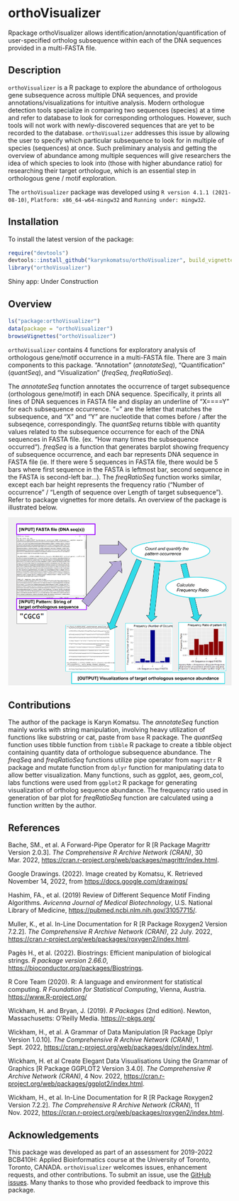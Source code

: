 
<!-- README.md is generated from README.Rmd. Please edit that file -->

# orthoVisualizer

Rpackage orthoVisualizer allows identification/annotation/quantification
of user-specified ortholog subsequence within each of the DNA sequences
provided in a multi-FASTA file.

## Description

`orthoVisualizer` is a R package to explore the abundance of orthologous
gene subsequence across multiple DNA sequences, and provide
annotations/visualizations for intuitive analysis. Modern orthologue
detection tools specialize in comparing two sequences (species) at a
time and refer to database to look for corresponding orthologues.
However, such tools will not work with newly-discovered sequences that
are yet to be recorded to the database. `orthoVisualizer` addresses this
issue by allowing the user to specify which particular subsequence to
look for in multiple of species (sequences) at once. Such preliminary
analysis and getting the overview of abundance among multiple sequences
will give researchers the idea of which species to look into (those with
higher abundance ratio) for researching their target orthologue, which
is an essential step in orthologous gene / motif exploration.

The `orthoVisualizer` package was developed using
`R version 4.1.1 (2021-08-10)`, `Platform: x86_64-w64-mingw32` and
`Running under: mingw32`.

## Installation

To install the latest version of the package:

``` r
require("devtools")
devtools::install_github("karynkomatsu/orthoVisualizer", build_vignettes = TRUE)
library("orthoVisualizer")
```

Shiny app: Under Construction

## Overview

``` r
ls("package:orthoVisualizer")
data(package = "orthoVisualizer") 
browseVignettes("orthoVisualizer")
```

`orthoVisualizer` contains 4 functions for exploratory analysis of
orthologous gene/motif occurrence in a multi-FASTA file. There are 3
main components to this package. “Annotation” (*annotateSeq*),
“Quantification” (*quantSeq*), and “Visualization” (*freqSeq*,
*freqRatioSeq*).

The *annotateSeq* function annotates the occurrence of target
subsequence (orthologous gene/motif) in each DNA sequence. Specifically,
it prints all lines of DNA sequences in FASTA file and display an
underline of “X====Y” for each subsequence occurrence. “=” are the
letter that matches the subsequence, and “X” and “Y” are nucleotide that
comes before / after the subseqence, correspondingly. The *quantSeq*
returns tibble with quantity values related to the subsequence
occurrence for each of the DNA sequences in FASTA file. (ex. “How many
times the subsequence occurred”). *freqSeq* is a function that generates
barplot showing frequency of subsequence occurrence, and each bar
represents DNA sequence in FASTA file (ie. If there were 5 sequences in
FASTA file, there would be 5 bars where first sequence in the FASTA is
leftmost bar, second sequence in the FASTA is second-left bar…). The
*freqRatioSeq* function works similar, except each bar height represents
the frequency ratio (“Number of occurrence” / “Length of sequence over
Length of target subsequence”). Refer to package vignettes for more
details. An overview of the package is illustrated below.

![](./inst/extdata/KOMATSU_K_A4.png)

## Contributions

The author of the package is Karyn Komatsu. The *annotateSeq* function
mainly works with string manipulation, involving heavy utilization of
functions like substring or cat, paste from `base` R package. The
*quantSeq* function uses tibble function from `tibble` R package to
create a tibble object containing quantity data of orthologue
subsequence abundance. The *freqSeq* and *freqRatioSeq* functions
utilize pipe operator from `magrittr` R package and mutate function from
`dplyr` function for manipulating data to allow better visualization.
Many functions, such as ggplot, aes, geom_col, labs functions were used
from `ggplot2` R package for generating visualization of ortholog
sequence abundance. The frequency ratio used in generation of bar plot
for *freqRatioSeq* function are calculated using a function written by
the author.

## References

Bache, SM., et al. A Forward-Pipe Operator for R \[R Package Magrittr
Version 2.0.3\]. *The Comprehensive R Archive Network (CRAN)*, 30
Mar. 2022,
<https://cran.r-project.org/web/packages/magrittr/index.html>.

Google Drawings. (2022). Image created by Komatsu, K. Retrieved November
14, 2022, from <https://docs.google.com/drawings/>

Hashim, FA., et al. (2019) Review of Different Sequence Motif Finding
Algorithms. *Avicenna Journal of Medical Biotechnology*, U.S. National
Library of Medicine, <https://pubmed.ncbi.nlm.nih.gov/31057715/>.

Muller, K., et al. In-Line Documentation for R \[R Package Roxygen2
Version 7.2.2\]. *The Comprehensive R Archive Network (CRAN)*, 22 July.
2022, <https://cran.r-project.org/web/packages/roxygen2/index.html>.

Pagès H., et al. (2022). Biostrings: Efficient manipulation of
biological strings. *R package version 2.66.0*,
<https://bioconductor.org/packages/Biostrings>.

R Core Team (2020). R: A language and environment for statistical
computing. *R Foundation for Statistical Computing*, Vienna, Austria.
<https://www.R-project.org/>

Wickham, H. and Bryan, J. (2019). *R Packages* (2nd edition). Newton,
Massachusetts: O’Reilly Media. <https://r-pkgs.org/>

Wickham, H., et al. A Grammar of Data Manipulation \[R Package Dplyr
Version 1.0.10\]. *The Comprehensive R Archive Network (CRAN)*, 1
Sept. 2022, <https://cran.r-project.org/web/packages/dplyr/index.html>.

Wickham, H. et al Create Elegant Data Visualisations Using the Grammar
of Graphics \[R Package GGPLOT2 Version 3.4.0\]. *The Comprehensive R
Archive Network (CRAN)*, 4 Nov. 2022,
<https://cran.r-project.org/web/packages/ggplot2/index.html>.

Wickham, H., et al. In-Line Documentation for R \[R Package Roxygen2
Version 7.2.2\]. *The Comprehensive R Archive Network (CRAN*), 11
Nov. 2022,
<https://cran.r-project.org/web/packages/roxygen2/index.html>.

## Acknowledgements

This package was developed as part of an assessment for 2019-2022
BCB410H: Applied Bioinformatics course at the University of Toronto,
Toronto, CANADA. `orthoVisualizer` welcomes issues, enhancement
requests, and other contributions. To submit an issue, use the [GitHub
issues](https://github.com/karynkomatsu/orthoVisualizer/issues). Many
thanks to those who provided feedback to improve this package.
